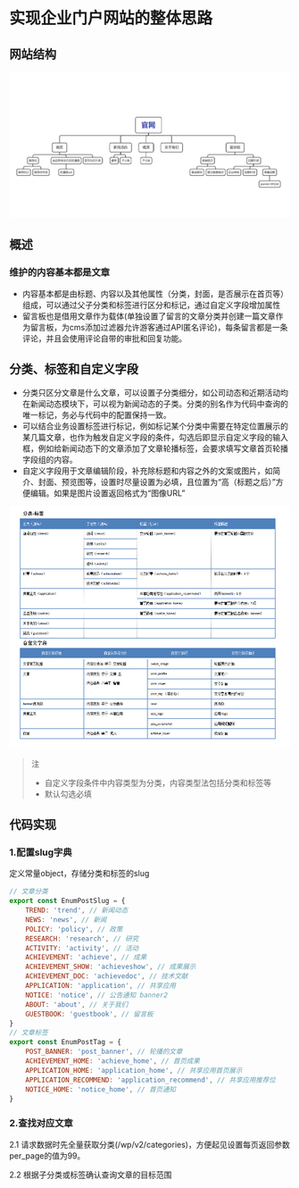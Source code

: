 # 实现企业门户网站的整体思路
## 网站结构
![网站结构](./assets/www.png)

## 概述
### 维护的内容基本都是文章
- 内容基本都是由标题、内容以及其他属性（分类，封面，是否展示在首页等）组成，可以通过父子分类和标签进行区分和标记，通过自定义字段增加属性
- 留言板也是借用文章作为载体(单独设置了留言的文章分类并创建一篇文章作为留言板，为cms添加过滤器允许游客通过API匿名评论)，每条留言都是一条评论，并且会使用评论自带的审批和回复功能。
## 分类、标签和自定义字段
- 分类只区分文章是什么文章，可以设置子分类细分，如公司动态和近期活动均在新闻动态模块下，可以视为新闻动态的子类。分类的别名作为代码中查询的唯一标记，务必与代码中的配置保持一致。
- 可以结合业务设置标签进行标记，例如标记某个分类中需要在特定位置展示的某几篇文章，也作为触发自定义字段的条件，勾选后即显示自定义字段的输入框，例如给新闻动态下的文章添加了文章轮播标签，会要求填写文章首页轮播字段组的内容。
- 自定义字段用于文章编辑阶段，补充除标题和内容之外的文案或图片，如简介、封面、预览图等，设置时尽量设置为必填，且位置为“高（标题之后）”方便编辑。如果是图片设置返回格式为“图像URL”

![网站结构](./assets/table.png)

> 注
> - 自定义字段条件中内容类型为分类，内容类型法包括分类和标签等
> - 默认勾选必填

## 代码实现

### 1.配置slug字典
定义常量object，存储分类和标签的slug
``` javascript
// 文章分类
export const EnumPostSlug = {
    TREND: 'trend', // 新闻动态
    NEWS: 'news', // 新闻
    POLICY: 'policy', // 政策
    RESEARCH: 'research', // 研究
    ACTIVITY: 'activity', // 活动
    ACHIEVEMENT: 'achieve', // 成果
    ACHIEVEMENT_SHOW: 'achieveshow', // 成果展示
    ACHIEVEMENT_DOC: 'achievedoc', // 技术文献
    APPLICATION: 'application', // 共享应用
    NOTICE: 'notice', // 公告通知 banner2
    ABOUT: 'about', // 关于我们
    GUESTBOOK: 'guestbook', // 留言板
}
// 文章标签
export const EnumPostTag = {
    POST_BANNER: 'post_banner', // 轮播的文章
    ACHIEVEMENT_HOME: 'achieve_home', // 首页成果
    APPLICATION_HOME: 'application_home', // 共享应用首页展示
    APPLICATION_RECOMMEND: 'application_recommend', // 共享应用推荐位
    NOTICE_HOME: 'notice_home', // 首页通知
}
```
### 2.查找对应文章
2.1 请求数据时先全量获取分类(/wp/v2/categories)，方便起见设置每页返回参数per_page的值为99。

2.2 根据子分类或标签确认查询文章的目标范围